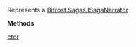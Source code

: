 Represents a [Bifrost.Sagas.ISagaNarrator](Bifrost.Sagas.ISagaNarrator)

**Methods**

[ctor](Bifrost.Sagas.SagaNarrator.ctor)
